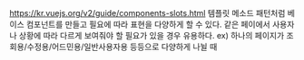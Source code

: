 https://kr.vuejs.org/v2/guide/components-slots.html
템플릿 메소드 패턴처럼 베이스 컴포넌트를 만들고 필요에 따라 표현을 다양하게 할 수 있다.
같은 페이에서 사용자나 상황에 따라 다르게 보여줘야 할 필요가 있을 경우 유용하다.
ex) 하나의 페이지가 조회용/수정용/어드민용/일반사용자용 등등으로 다양하게 나뉠 때
